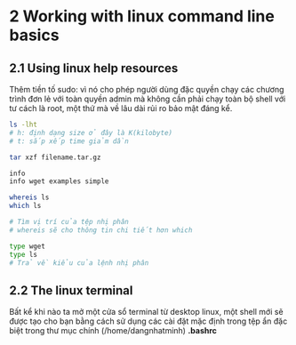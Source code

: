 # **2 Working with linux command line basics**

## **2.1 Using linux help resources**

Thêm tiền tố sudo: vì nó cho phép người dùng đặc quyền chạy các chương trình đơn lẻ với toàn quyền admin mà không cần phải chạy toàn bộ shell với tư cách là root, một thứ mà về lâu dài rủi ro bảo mật đáng kể.

```bash
ls -lht
# h: định dạng size ở đây là K(kilobyte)
# t: sắp xếp time giảm dần

tar xzf filename.tar.gz
```

```bash
info
info wget examples simple
```

```bash
whereis ls
which ls

# Tìm vị trí của tệp nhị phân
# whereis sẽ cho thông tin chi tiết hơn which
```

```bash
type wget
type ls
# Trả về kiểu của lệnh nhị phân
```

## **2.2 The linux terminal**

Bất kể khi nào ta mở một cửa sổ terminal từ desktop linux, một shell mới sẽ được tạo cho bạn bằng cách sử dụng các cài đặt mặc định trong tệp ẩn đặc biệt trong thư mục chính (/home/dangnhatminh) **.bashrc**
